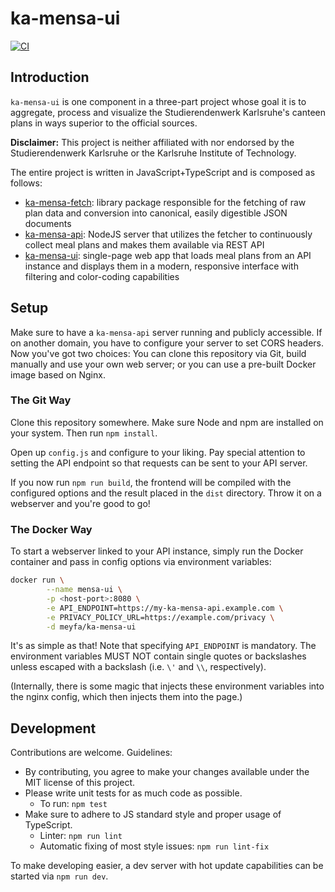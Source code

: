 # ka-mensa-ui

[![CI](https://github.com/meyfa/ka-mensa-ui/actions/workflows/main.yml/badge.svg)](https://github.com/meyfa/ka-mensa-ui/actions/workflows/main.yml)


## Introduction

`ka-mensa-ui` is one component in a three-part project whose goal it is to
aggregate, process and visualize the Studierendenwerk Karlsruhe's canteen plans
in ways superior to the official sources.

**Disclaimer:** This project is neither affiliated with nor endorsed by the
Studierendenwerk Karlsruhe or the Karlsruhe Institute of Technology.

The entire project is written in JavaScript+TypeScript and is composed as follows:

- [ka-mensa-fetch](https://github.com/meyfa/ka-mensa-fetch): library package
    responsible for the fetching of raw plan data and conversion into canonical,
    easily digestible JSON documents
- [ka-mensa-api](https://github.com/meyfa/ka-mensa-api): NodeJS server that
    utilizes the fetcher to continuously collect meal plans and makes them
    available via REST API
- [ka-mensa-ui](https://github.com/meyfa/ka-mensa-ui): single-page web app
    that loads meal plans from an API instance and displays them in a modern,
    responsive interface with filtering and color-coding capabilities


## Setup

Make sure to have a `ka-mensa-api` server running and publicly accessible.
If on another domain, you have to configure your server to set CORS headers.
Now you've got two choices: You can clone this repository via Git, build
manually and use your own web server; or you can use a pre-built Docker image
based on Nginx.

### The Git Way

Clone this repository somewhere. Make sure Node and npm are installed on your
system. Then run `npm install`.

Open up `config.js` and configure to your liking. Pay special attention to
setting the API endpoint so that requests can be sent to your API server.

If you now run `npm run build`, the frontend will be compiled with the
configured options and the result placed in the `dist` directory. Throw it on a
webserver and you're good to go!

### The Docker Way

To start a webserver linked to your API instance, simply run the Docker
container and pass in config options via environment variables:

```sh
docker run \
        --name mensa-ui \
        -p <host-port>:8080 \
        -e API_ENDPOINT=https://my-ka-mensa-api.example.com \
        -e PRIVACY_POLICY_URL=https://example.com/privacy \
        -d meyfa/ka-mensa-ui
```

It's as simple as that! Note that specifying `API_ENDPOINT` is mandatory. The
environment variables MUST NOT contain single quotes or backslashes unless
escaped with a backslash (i.e. `\'` and `\\`, respectively).

(Internally, there is some magic that injects these environment variables into
the nginx config, which then injects them into the page.)


## Development

Contributions are welcome. Guidelines:

- By contributing, you agree to make your changes available under the MIT
    license of this project.
- Please write unit tests for as much code as possible.
    * To run: `npm test`
- Make sure to adhere to JS standard style and proper usage of TypeScript.
    * Linter: `npm run lint`
    * Automatic fixing of most style issues: `npm run lint-fix`

To make developing easier, a dev server with hot update capabilities can be
started via `npm run dev`.
